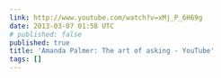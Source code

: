 ```yaml
---
link: http://www.youtube.com/watch?v=xMj_P_6H69g
date: 2013-03-07 01:58 UTC
# published: false
published: true
title: 'Amanda Palmer: The art of asking - YouTube'
tags: []
---
```



